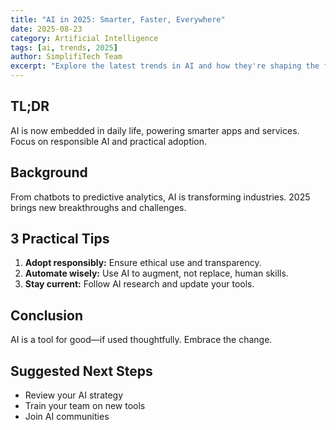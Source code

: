 ```yaml
---
title: "AI in 2025: Smarter, Faster, Everywhere"
date: 2025-08-23
category: Artificial Intelligence
tags: [ai, trends, 2025]
author: SimplifiTech Team
excerpt: "Explore the latest trends in AI and how they're shaping the future of technology."
---
```


## TL;DR
AI is now embedded in daily life, powering smarter apps and services. Focus on responsible AI and practical adoption.

## Background
From chatbots to predictive analytics, AI is transforming industries. 2025 brings new breakthroughs and challenges.

## 3 Practical Tips
1. **Adopt responsibly:** Ensure ethical use and transparency.
2. **Automate wisely:** Use AI to augment, not replace, human skills.
3. **Stay current:** Follow AI research and update your tools.

## Conclusion
AI is a tool for good—if used thoughtfully. Embrace the change.

## Suggested Next Steps
- Review your AI strategy
- Train your team on new tools
- Join AI communities
